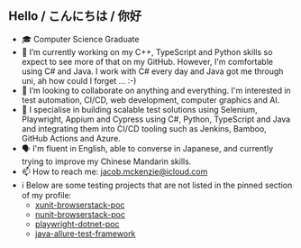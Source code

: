 ## Hello / こんにちは / 你好
- 🎓  Computer Science Graduate
- 🌱 I’m currently working on my C++, TypeScript and Python skills so expect to see more of that on my GitHub. However, I'm comfortable using C# and Java. I work with C# every day and Java got me through uni, ah how could I forget ... :-)
- 👯 I’m looking to collaborate on anything and everything. I'm interested in test automation, CI/CD, web development, computer graphics and AI.
- 💬 I specialise in building scalable test solutions using Selenium, Playwright, Appium and Cypress using C#, Python, TypeScript and Java and integrating them into CI/CD tooling such as Jenkins, Bamboo, GitHub Actions and Azure. 
- 🗣 I'm fluent in English, able to converse in Japanese, and currently trying to improve my Chinese Mandarin skills.
- 📫 How to reach me: jacob.mckenzie@icloud.com
- ℹ️ Below are some testing projects that are not listed in the pinned section of my profile:
  - [xunit-browserstack-poc](https://github.com/choushen/xunit-browserstack-poc)
  - [nunit-browserstack-poc](https://github.com/choushen/nunit-browserstack-poc)
  - [playwright-dotnet-poc](https://github.com/choushen/playwright-dotnet-poc)
  - [java-allure-test-framework](https://github.com/choushen/java-allure-test-framework)
